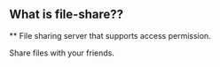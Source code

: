 ## What is file-share??

** File sharing server that supports access permission.

Share files with your friends.
